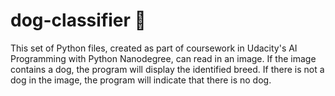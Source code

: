 # dog-classifier :dog:
This set of Python files, created as part of coursework in Udacity's AI Programming with Python Nanodegree, can read in an image. If the image contains a dog, the program will display the identified breed. If there is not a dog in the image, the program will indicate that there is no dog.
